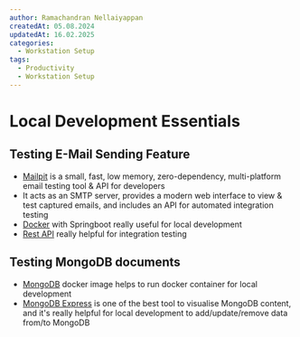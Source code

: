 ```yaml
---
author: Ramachandran Nellaiyappan
createdAt: 05.08.2024
updatedAt: 16.02.2025
categories:
  - Workstation Setup
tags:
  - Productivity
  - Workstation Setup
---
```


# Local Development Essentials

## Testing E-Mail Sending Feature

- [Mailpit](https://mailpit.axllent.org/) is a small, fast, low memory, zero-dependency, multi-platform email testing
  tool & API for developers
- It acts as an SMTP server, provides a modern web interface to view & test captured emails, and includes an API for
  automated integration testing
- [Docker](https://mailpit.axllent.org/docs/install/docker/) with Springboot really useful for local development
- [Rest API](https://mailpit.axllent.org/docs/api-v1/view.html#get-/api/v1/info) really helpful for integration testing

## Testing MongoDB documents

- [MongoDB](https://www.mongodb.com/resources/products/compatibilities/docker) docker image helps to run docker
  container for local development
- [MongoDB Express](https://github.com/mongo-express/mongo-express.git) is one of the best tool to visualise MongoDB
  content, and it's really helpful for local development to add/update/remove data from/to MongoDB
